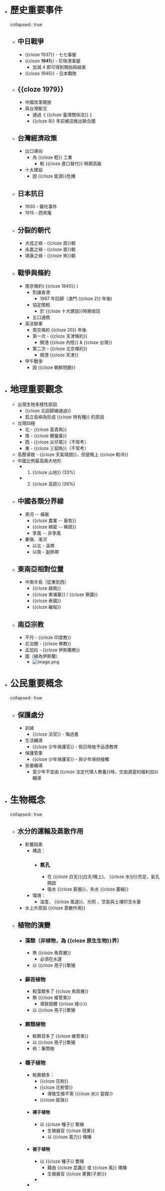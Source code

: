 - # 歷史重要事件
  collapsed:: true
	- ## 中日戰爭
		- {{cloze 1937}} - 七七事變
		- {{cloze **1941**}} - 珍珠港事變
			- 加減 4 即可得到開始與結束
		- {{cloze 1945}} - 日本戰敗
	- ## {{cloze 1979}}
		- 中國改革開放
		- 與台灣斷交
			- 通過《 {{cloze 臺灣關係法}} 》
			- {{cloze 8}} 年前被迫推出聯合國
	- ## 台灣經濟政策
		- 出口導向
			- 為 {{cloze 輕}} 工業
				- 較 {{cloze 進口替代}} 時期高級
		- 十大建設
			- 因 {{cloze 能源}}危機
	- ## 日本抗日
		- 1930 - 霧社事件
		- 1915 - 西來庵
	- ## 分裂的朝代
		- 犬戎之禍 - {{cloze 周}}朝
		- 永嘉之禍 - {{cloze 晉}}朝
		- 靖康之禍 - {{cloze 宋}}朝
	- ## 戰爭與條約
		- 南京條約( {{cloze 1840}} )
			- 割讓香港
				- 1997 年回歸（澳門 {{cloze 2}} 年後)
			- 協定關稅
				- 於 {{cloze 十大建設}}時期收回
			- 五口通商
		- 英法聯軍
			- 南京條約 {{cloze 20}} 年後
			- 第一次 - {{cloze 天津條約}}
				- 開港 {{cloze 內陸}} & {{cloze 台灣}}
			- 第二次 - {{cloze 北京條約}}
				- 開港 {{cloze 天津}}
		- 甲午戰爭
			- 因 {{cloze 朝鮮問題}}
- # 地理重要觀念
	- 台灣生物多樣性原因
		- {{cloze 北迴歸線通過}}
		- 孤立島嶼為形成 {{cloze 特有種}} 的原因
	- 台灣四極
		- 北 - {{cloze 富貴角}}
		- 南 - {{cloze 鵝鑾鼻}}
		- 西 - {{cloze 尖仔尾}}（不常考）
		- 東 - {{cloze 三貂角}}（不常考）
	- 高壓導致 - {{cloze 天氣晴朗}}，但是晚上 {{cloze 較冷}}
	- 中國比例最高兩大地形
		- 1. {{cloze 山地}} (33%)
		- 2. {{cloze 高原}} (26%)
	- ## 中國各類分界線
		- 黑河 -- 橫衝
			- {{cloze 農業 -- 畜牧}}
			- {{cloze 稠密 -- 稀疏}}
			- 季風 -- 非季風
		- 秦嶺、淮河
			- 以北 - 溫帶
			- 以南 - 副熱帶
	- ## 東南亞相對位置
		- 中南半島（從東到西）
			- {{cloze 越南}}
			- {{cloze 柬埔寨}} / {{cloze 寮國}}
			- {{cloze 泰國}}
			- {{cloze 緬甸}}
	- ## 南亞宗教
		- 不丹 - {{cloze 印度教}}
		- 尼泊爾 - {{cloze 佛教}}
		- 孟加拉 - {{cloze 伊斯蘭教}}
		- 圖（綠為伊斯蘭）
			- ![image.png](../assets/image_1671357348031_0.png)
- # 公民重要概念
  collapsed:: true
	- ## 保護處分
		- 訓誡
			- {{cloze 法官}} - 悔過書
		- 生活輔導
			- {{cloze 少年保護官}} - 假日時施予品德教育
		- 保護管束
			- {{cloze 少年保護官}} - 與少年保持接觸
		- 安置輔導
			- 當少年不宜由 {{cloze 法定代理人教養}}時，交由適當的福利加以輔導
- # 生物概念
  collapsed:: true
	- ## 水分的運輸及蒸散作用
		- 影響因素
			- 構造：
				- ### 氣孔
					- 在 {{cloze 白天}}(白天/晚上)、 {{cloze 水分}}充足，氣孔開啟
					- 吸水 {{cloze 膨脹}}，失水 {{cloze 萎縮}}
			- 環境：
				- 溫度、 {{cloze 風速}}、光照 、空氣與土壤的含水量
		- 水上升原因 {{cloze 蒸散作用}}
	- ## 植物的演變
		- ### 藻類（非植物，為 {{cloze 原生生物}}界）
			- 無 {{cloze 角質層}}
				- 必須在水邊
			- 以 {{cloze 孢子}}繁殖
		- ### 蘚苔植物
			- 較藻類多了 {{cloze 角質層}}
			- 無 {{cloze 維管束}}
				- 導致個體 {{cloze 矮小}}
			- 以 {{cloze 孢子}}繁殖
		- ### 蕨類植物
			- 較蘚苔多了 {{cloze 維管束}}
			- 以 {{cloze 孢子}}繁殖
			- 例：筆筒樹
		- ### 種子植物
			- 較蕨類多：
				- {{cloze 花粉}}
				- {{cloze 花粉管}}
					- 導致生殖不需 {{cloze 水}} 當媒介
				- {{cloze 胚珠}}
			- #### 裸子植物
				- 以 {{cloze 種子}} 繁殖
					- 生殖器官 {{cloze 毬果}}
					- 以 {{cloze 風力}} 傳播
			- #### 被子植物
				- 以 {{cloze 種子}} 繁殖
					- 藉由 {{cloze 昆蟲}} 或 {{cloze 風}} 傳播
					- 生殖器官 {{cloze 果實(子房)}}
				-
			-